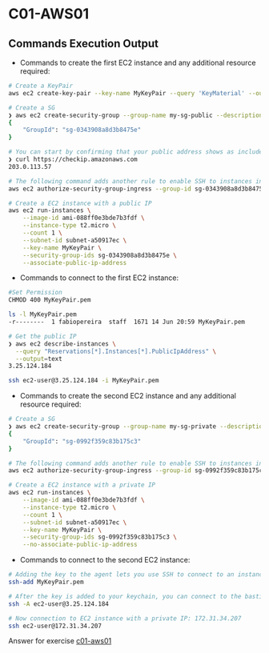 # C01-AWS01

## Commands Execution Output

- Commands to create the first EC2 instance and any additional resource required:
```bash
# Create a KeyPair
aws ec2 create-key-pair --key-name MyKeyPair --query 'KeyMaterial' --output text > MyKeyPair.pem

# Create a SG
❯ aws ec2 create-security-group --group-name my-sg-public --description "SG for ec2 with public IP address" --vpc-id vpc-8beeebec
{
    "GroupId": "sg-0343908a8d3b8475e"
}

# You can start by confirming that your public address shows as included in the CIDR range 203.0.113.0/24.
❯ curl https://checkip.amazonaws.com
203.0.113.57

# The following command adds another rule to enable SSH to instances in the same security group.
aws ec2 authorize-security-group-ingress --group-id sg-0343908a8d3b8475e --protocol tcp --port 22 --cidr 203.0.113.0/24

# Create a EC2 instance with a public IP
aws ec2 run-instances \
    --image-id ami-088ff0e3bde7b3fdf \
    --instance-type t2.micro \
    --count 1 \
    --subnet-id subnet-a50917ec \
    --key-name MyKeyPair \
    --security-group-ids sg-0343908a8d3b8475e \
    --associate-public-ip-address
```

- Commands to connect to the first EC2 instance:
```bash
#Set Permission
CHMOD 400 MyKeyPair.pem

ls -l MyKeyPair.pem 
-r--------  1 fabiopereira  staff  1671 14 Jun 20:59 MyKeyPair.pem

# Get the public IP
❯ aws ec2 describe-instances \
  --query "Reservations[*].Instances[*].PublicIpAddress" \
  --output=text
3.25.124.184

ssh ec2-user@3.25.124.184 -i MyKeyPair.pem 
```

- Commands to create the second EC2 instance and any additional resource required:
```bash
# Create a SG
❯ aws ec2 create-security-group --group-name my-sg-private --description "SG for ec2 with private IP address" --vpc-id vpc-8beeebec
{
    "GroupId": "sg-0992f359c83b175c3"
}

# The following command adds another rule to enable SSH to instances in the same security group.
aws ec2 authorize-security-group-ingress --group-id sg-0992f359c83b175c3 --protocol tcp --port 22 --cidr 172.31.42.0/24

# Create a EC2 instance with a private IP
aws ec2 run-instances \
    --image-id ami-088ff0e3bde7b3fdf \
    --instance-type t2.micro \
    --count 1 \
    --subnet-id subnet-a50917ec \
    --key-name MyKeyPair \
    --security-group-ids sg-0992f359c83b175c3 \
    --no-associate-public-ip-address
```

- Commands to connect to the second EC2 instance:

```bash
# Adding the key to the agent lets you use SSH to connect to an instance without having to use the `–i <keyfile>` option when you connect. 
ssh-add MyKeyPair.pem

# After the key is added to your keychain, you can connect to the bastion instance with SSH using the –A option. This option enables SSH agent forwarding and lets the local SSH agent respond to a public-key challenge when you use SSH to connect from the bastion to a target instance in your VPC
ssh -A ec2-user@3.25.124.184 

# Now connection to EC2 instance with a private IP: 172.31.34.207
ssh ec2-user@172.31.34.207
```
Answer for exercise [c01-aws01](https://github.com/devopsacademyau/academy/blob/635775538e8ad7793b305f48064b09e23c626fb7/classes/01class/exercises/c01-aws01/README.md)